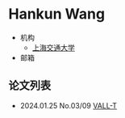 # Hankun Wang

- 机构
  - [上海交通大学](../Institutions/SJTU_上海交通大学.md)
- 邮箱
  
## 论文列表

- 2024.01.25 No.03/09 [VALL-T](../Models/Speech_LLM/2024.01.25_VALL-T.md)